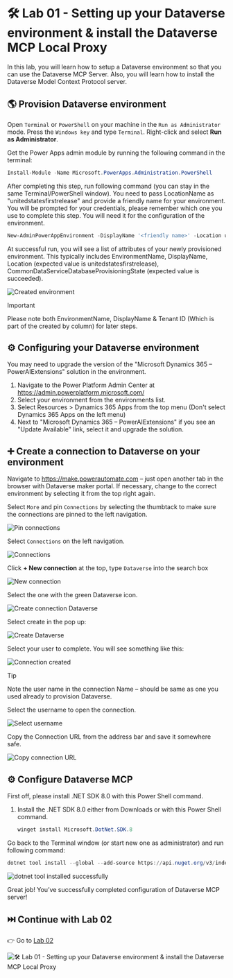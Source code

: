 # 🛠️ Lab 01 - Setting up your Dataverse environment & install the Dataverse MCP Local Proxy
In this lab, you will learn how to setup a Dataverse environment so that you can use the Dataverse MCP Server. Also, you will learn how to install the Dataverse Model Context Protocol server.

## 🌎 Provision Dataverse environment
Open `Terminal` or `PowerShell` on your machine in the `Run as Administrator` mode. Press the `Windows key` and type `Terminal`. Right-click and select **Run as Administrator**.

Get the Power Apps admin module by running the following command in the terminal:

```powershell
Install-Module -Name Microsoft.PowerApps.Administration.PowerShell
```

After completing this step, run following command (you can stay in the same Terminal/PowerShell window). You need to pass LocationName as "unitedstatesfirstrelease" and provide a friendly name for your environment. You will be prompted for your credentials, please remember which one you use to complete this step. You will need it for the configuration of the environment.

```powershell
New-AdminPowerAppEnvironment -DisplayName '<friendly name>' -Location unitedstatesfirstrelease -EnvironmentSku Trial -ProvisionDatabase
```

At successful run, you will see a list of attributes of your newly provisioned environment. This typically includes EnvironmentName, DisplayName, Location (expected value is unitedstatesfirstrelease), CommonDataServiceDatabaseProvisioningState (expected value is succeeded).

![Created environment](./assets/create-environment.png)

> [!IMPORTANT]
> Please note both EnvironmentName, DisplayName & Tenant ID (Which is part of the created by column) for later steps.

## ⚙️ Configuring your Dataverse environment
You may need to upgrade the version of the "Microsoft Dynamics 365 – PowerAIExtensions" solution in the environment.

1.	Navigate to the Power Platform Admin Center at https://admin.powerplatform.microsoft.com/
1.	Select your environment from the environments list.
1.	Select Resources > Dynamics 365 Apps from the top menu (Don't select Dynamics 365 Apps on the left menu)
1.	Next to "Microsoft Dynamics 365 – PowerAIExtensions" if you see an "Update Available" link, select it and upgrade the solution.

## ➕ Create a connection to Dataverse on your environment
Navigate to https://make.powerautomate.com – just open another tab in the browser with Dataverse maker portal. If necessary, change to the correct environment by selecting it from the top right again. 

Select `More` and pin `Connections` by selecting the thumbtack to make sure the connections are pinned to the left navigation.

![Pin connections](./assets/pin-connections.png)

Select `Connections` on the left navigation.

![Connections](./assets/connections.png)

Click **+ New connection** at the top, type `Dataverse` into the search box

![New connection](./assets/new-connection.png)

Select the one with the green Dataverse icon. 

![Create connection Dataverse](./assets/create-connection-dataverse.png)

Select create in the pop up:

![Create Dataverse](./assets/create-dataverse.png)

Select your user to complete. You will see something like this: 

![Connection created](./assets/connection-created.png)

> [!TIP]
> Note the user name in the connection Name – should be same as one you used already to provision Dataverse.

Select the username to open the connection.

![Select username](./assets/select-username.png)

Copy the Connection URL from the address bar and save it somewhere safe.

![Copy connection URL](./assets/connection-url.png)

## ⚙️ Configure Dataverse MCP
First off, please install .NET SDK 8.0 with this Power Shell command.

1.	Install the .NET SDK 8.0 either from Downloads  or with this Power Shell command.

    ```powershell
    winget install Microsoft.DotNet.SDK.8
    ```

Go back to the Terminal window (or start new one as administrator) and run following command:

```powershell
dotnet tool install --global --add-source https://api.nuget.org/v3/index.json Microsoft.PowerPlatform.Dataverse.MCP
```

![dotnet tool installed successfully](./assets/dotnet-tool-install.png)

Great job! You’ve successfully completed configuration of Dataverse MCP server!

## ⏭️ Continue with Lab 02
👉 Go to [Lab 02](../lab02/README.md)

![🛠️ Lab 01 - Setting up your Dataverse environment & install the Dataverse MCP Local Proxy](https://m365-visitor-stats.azurewebsites.net/?resource=https://github.com/microsoft/Dataverse-MCP/tree/main/lab01)
